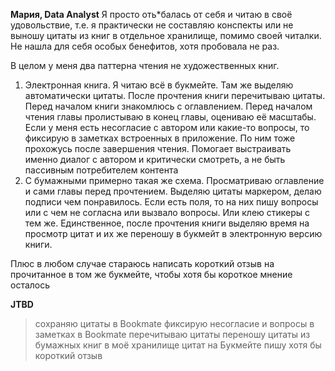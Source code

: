 **Мария, Data Analyst**
Я просто оть*балась от себя и читаю в своё удовольствие, т.е. я практически не составляю конспекты или не выношу цитаты из книг в отдельное хранилище, помимо своей читалки. Не нашла для себя особых бенефитов, хотя пробовала не раз.

В целом у меня два паттерна чтения не художественных книг.
1. Электронная книга. Я читаю всё в букмейте. Там же выделяю автоматически цитаты. После прочтения книги перечитываю цитаты. Перед началом книги знакомлюсь с оглавлением. Перед началом чтения главы пролистываю в конец главы, оцениваю её масштабы. Если у меня есть несогласие с автором или какие-то вопросы, то фиксирую в заметках встроенных в приложение. По ним тоже прохожусь после завершения чтения. Помогает выстраивать именно диалог с автором и критически смотреть, а не быть пассивным потребителем контента
2. С бумажными примерно такая же схема. Просматриваю оглавление и сами главы перед прочтением. Выделяю цитаты маркером, делаю подписи чем понравилось. Если есть поля, то на них пишу вопросы или с чем не согласна или вызвало вопросы. Или клею стикеры с тем же. Единственное, после прочтения книги выделяю время на просмотр цитат и их же переношу в букмейт в электронную версию книги. 

Плюс в любом случае стараюсь написать короткий отзыв на прочитанное в том же букмейте, чтобы хотя бы короткое мнение осталось

**JTBD**
> сохраняю цитаты в Bookmate
> фиксирую несогласие и вопросы в заметках в Bookmate
> перечитываю цитаты
> переношу цитаты из бумажных книг в моё хранилище цитат на Букмейте
> пишу хотя бы короткий отзыв